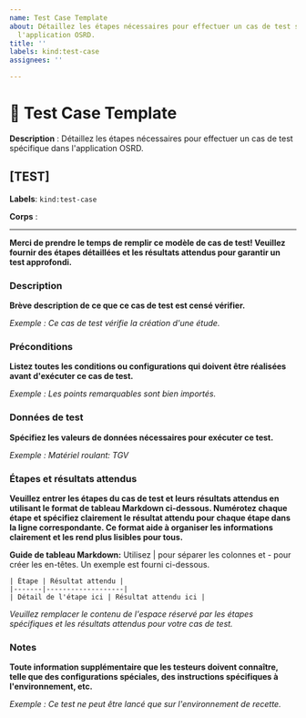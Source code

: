 ```yaml
---
name: Test Case Template
about: Détaillez les étapes nécessaires pour effectuer un cas de test spécifique dans
  l'application OSRD.
title: ''
labels: kind:test-case
assignees: ''

---
```


# 📝 Test Case Template

**Description** : Détaillez les étapes nécessaires pour effectuer un cas de test spécifique dans l'application OSRD.

## [TEST]

**Labels**: `kind:test-case`

**Corps** :

---

**Merci de prendre le temps de remplir ce modèle de cas de test! Veuillez fournir des étapes détaillées et les résultats attendus pour garantir un test approfondi.**

### Description

**Brève description de ce que ce cas de test est censé vérifier.**

*Exemple : Ce cas de test vérifie la création d'une étude.*

### Préconditions

**Listez toutes les conditions ou configurations qui doivent être réalisées avant d'exécuter ce cas de test.**

*Exemple : Les points remarquables sont bien importés.*

### Données de test

**Spécifiez les valeurs de données nécessaires pour exécuter ce test.**

*Exemple : Matériel roulant: TGV*

### Étapes et résultats attendus

**Veuillez entrer les étapes du cas de test et leurs résultats attendus en utilisant le format de tableau Markdown ci-dessous. Numérotez chaque étape et spécifiez clairement le résultat attendu pour chaque étape dans la ligne correspondante. Ce format aide à organiser les informations clairement et les rend plus lisibles pour tous.**

**Guide de tableau Markdown:** Utilisez | pour séparer les colonnes et - pour créer les en-têtes. Un exemple est fourni ci-dessous.

```
| Étape | Résultat attendu |
|-------|-------------------|
| Détail de l'étape ici | Résultat attendu ici |
```

*Veuillez remplacer le contenu de l'espace réservé par les étapes spécifiques et les résultats attendus pour votre cas de test.*

### Notes

**Toute information supplémentaire que les testeurs doivent connaître, telle que des configurations spéciales, des instructions spécifiques à l'environnement, etc.**

*Exemple : Ce test ne peut être lancé que sur l'environnement de recette.*

